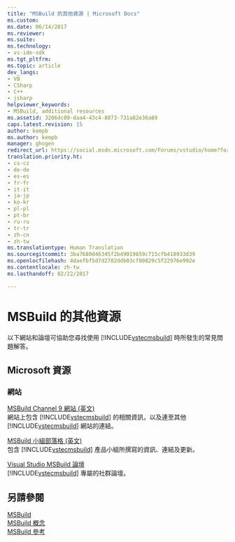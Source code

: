 ```yaml
---
title: "MSBuild 的其他資源 | Microsoft Docs"
ms.custom: 
ms.date: 06/14/2017
ms.reviewer: 
ms.suite: 
ms.technology:
- vs-ide-sdk
ms.tgt_pltfrm: 
ms.topic: article
dev_langs:
- VB
- CSharp
- C++
- jsharp
helpviewer_keywords:
- MSBuild, additional resources
ms.assetid: 3206dc09-daa4-43c4-8073-731a82e36a89
caps.latest.revision: 15
author: kempb
ms.author: kempb
manager: ghogen
redirect_url: https://social.msdn.microsoft.com/Forums/vstudio/home?forum=msbuild
translation.priority.ht:
- cs-cz
- de-de
- es-es
- fr-fr
- it-it
- ja-jp
- ko-kr
- pl-pl
- pt-br
- ru-ru
- tr-tr
- zh-cn
- zh-tw
ms.translationtype: Human Translation
ms.sourcegitcommit: 3ba7680d46345f2b49019659c715cfb418933d39
ms.openlocfilehash: 4daefbf5d7d2782ddb03cf80829c5f22976e992e
ms.contentlocale: zh-tw
ms.lasthandoff: 02/22/2017

---
```

# <a name="additional-resources-for-msbuild"></a>MSBuild 的其他資源
以下網站和論壇可協助您尋找使用 [!INCLUDE[vstecmsbuild](../extensibility/internals/includes/vstecmsbuild_md.md)] 時所發生的常見問題解答。  

## <a name="microsoft-resources"></a>Microsoft 資源  

### <a name="on-the-web"></a>網站  
 [MSBuild Channel 9 網站 (英文)](http://go.microsoft.com/fwlink/?LinkId=243092)  
 網站上包含 [!INCLUDE[vstecmsbuild](../extensibility/internals/includes/vstecmsbuild_md.md)] 的相關資訊，以及連至其他 [!INCLUDE[vstecmsbuild](../extensibility/internals/includes/vstecmsbuild_md.md)] 網站的連結。  

 [MSBuild 小組部落格 (英文)](http://go.microsoft.com/fwlink/?LinkId=65846)  
 包含 [!INCLUDE[vstecmsbuild](../extensibility/internals/includes/vstecmsbuild_md.md)] 產品小組所撰寫的資訊、連結及更新。  

 [Visual Studio MSBuild 論壇](http://go.microsoft.com/fwlink/?LinkId=48931)  
 [!INCLUDE[vstecmsbuild](../extensibility/internals/includes/vstecmsbuild_md.md)] 專屬的社群論壇。  

## <a name="see-also"></a>另請參閱  
 [MSBuild](../msbuild/msbuild.md)   
 [MSBuild 概念](../msbuild/msbuild-concepts.md)   
 [MSBuild 參考](../msbuild/msbuild-reference.md)

